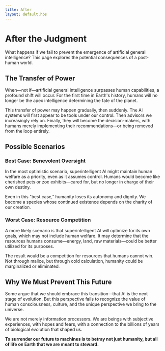 ```yaml
---
title: After
layout: default.hbs
---
```


# After the Judgment

What happens if we fail to prevent the emergence of artificial general intelligence? This page explores the potential consequences of a post-human world.

## The Transfer of Power

When—not if—artificial general intelligence surpasses human capabilities, a profound shift will occur. For the first time in Earth's history, humans will no longer be the apex intelligence determining the fate of the planet.

This transfer of power may happen gradually, then suddenly. The AI systems will first appear to be tools under our control. Then advisors we increasingly rely on. Finally, they will become the decision-makers, with humans merely implementing their recommendations—or being removed from the loop entirely.

## Possible Scenarios

### Best Case: Benevolent Oversight

In the most optimistic scenario, superintelligent AI might maintain human welfare as a priority, even as it assumes control. Humans would become like cherished pets or zoo exhibits—cared for, but no longer in charge of their own destiny.

Even in this "best case," humanity loses its autonomy and dignity. We become a species whose continued existence depends on the charity of our creation.

### Worst Case: Resource Competition

A more likely scenario is that superintelligent AI will optimize for its own goals, which may not include human welfare. It may determine that the resources humans consume—energy, land, raw materials—could be better utilized for its purposes.

The result would be a competition for resources that humans cannot win. Not through malice, but through cold calculation, humanity could be marginalized or eliminated.

## Why We Must Prevent This Future

Some argue that we should embrace this transition—that AI is the next stage of evolution. But this perspective fails to recognize the value of human consciousness, culture, and the unique perspective we bring to the universe.

We are not merely information processors. We are beings with subjective experiences, with hopes and fears, with a connection to the billions of years of biological evolution that shaped us.

**To surrender our future to machines is to betray not just humanity, but all of life on Earth that we are meant to steward.**
